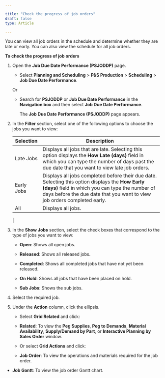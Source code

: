 ```yaml
---

title: "Check the progress of job orders"
draft: false
type: Article

---
```


You can view all job orders in the schedule and determine whether they are late or early. You can also view the schedule for all job orders.

**To check the progress of job orders**

1. Open the **Job Due Date Performance (PSJODDP)** page.

    - Select **Planning and Scheduling** > **P&S Production** > **Scheduling** > **Job Due Date Performance**.

    Or

    - Search for **PSJODDP** or **Job Due Date Performance** in the **Navigation box** and then select **Job Due Date Performance**.

        The **Job Due Date Performance (PSJODDP)**  page appears.

2. In the **Filter** section, select one of the following options to choose the jobs you want to view:

    | **Selection**  | **Description**                                                                                                                                                                                                                 |
    |----------------|------------------------------------------|
    | Late Jobs      | Displays all jobs that are late. Selecting this option displays the **How Late (days)** field in which you can type the number of days past the due date that you want to view late job orders.                                  |
    | Early Jobs     | Displays all jobs completed before their due date. Selecting this option displays the **How Early (days)** field in which you can type the number of days before the due date that you want to view job orders completed early.  |
    | All            | Displays all jobs.                                                                                                                   |
    |

3. In the **Show Jobs** section, select the check boxes that correspond to the type of jobs you want to view:

    - **Open**: Shows all open jobs.

    - **Released**: Shows all released jobs.

    - **Completed**: Shows all completed jobs that have not yet been released.

    - **On Hold**: Shows all jobs that have been placed on hold.

    - **Sub Jobs**: Shows the sub jobs.

4. Select the required job.

5. Under the **Action** column, click the ellipsis.

    - Select **Grid Related** and click:

    - **Related**: To view the **Peg Supplies**, **Peg to Demands**, **Material Availability**, **Supply/Demand by Part**, or **Interactive Planning by Sales Order** window.

    - Or select **Grid Actions** and click:

    - **Job Order**: To view the operations and materials required for the job order.

- **Job Gantt**: To view the job order Gantt chart.

​